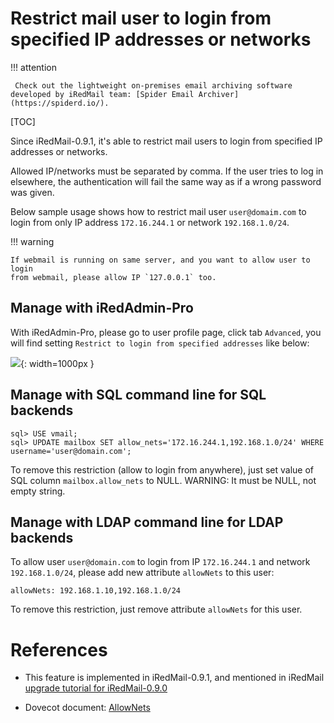 # Restrict mail user to login from specified IP addresses or networks

!!! attention

	 Check out the lightweight on-premises email archiving software developed by iRedMail team: [Spider Email Archiver](https://spiderd.io/).

[TOC]

Since iRedMail-0.9.1, it's able to restrict mail users to login from specified
IP addresses or networks.

Allowed IP/networks must be separated by comma. If the user tries to log in
elsewhere, the authentication will fail the same way as if a wrong password
was given.

Below sample usage shows how to restrict mail user `user@domaim.com` to login
from only IP address `172.16.244.1` or network `192.168.1.0/24`.

!!! warning

    If webmail is running on same server, and you want to allow user to login
    from webmail, please allow IP `127.0.0.1` too.

## Manage with iRedAdmin-Pro

With iRedAdmin-Pro, please go to user profile page, click tab `Advanced`,
you will find setting `Restrict to login from specified addresses` like below:

![](./images/iredadmin/user_profile_advanced.png){: width=1000px }

## Manage with SQL command line for SQL backends

```
sql> USE vmail;
sql> UPDATE mailbox SET allow_nets='172.16.244.1,192.168.1.0/24' WHERE username='user@domain.com';
```

To remove this restriction (allow to login from anywhere), just set
value of SQL column `mailbox.allow_nets` to NULL. WARNING: It must be NULL,
not empty string.

## Manage with LDAP command line for LDAP backends

To allow user `user@domain.com` to login from IP `172.16.244.1` and network
`192.168.1.0/24`, please add new attribute `allowNets` to this user:

```
allowNets: 192.168.1.10,192.168.1.0/24
```

To remove this restriction, just remove attribute `allowNets` for this user.

# References

* This feature is implemented in iRedMail-0.9.1, and mentioned in iRedMail
  [upgrade tutorial for iRedMail-0.9.0](./upgrade.iredmail.0.9.0-0.9.1.html)

* Dovecot document: [AllowNets](http://wiki2.dovecot.org/PasswordDatabase/ExtraFields/AllowNets)
